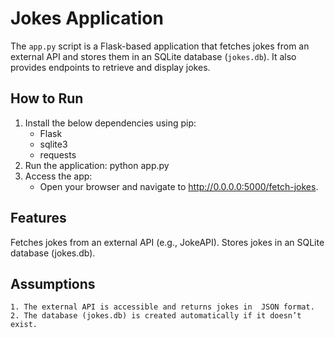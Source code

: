 # Jokes Application

The `app.py` script is a Flask-based application that fetches jokes from an external API and stores them in an SQLite database (`jokes.db`). It also provides endpoints to retrieve and display jokes.

## How to Run

1. Install the below dependencies using pip:
   - Flask
   - sqlite3
   - requests
2. Run the application:
    python app.py
3. Access the app:
    - Open your browser and navigate to http://0.0.0.0:5000/fetch-jokes.

## Features
Fetches jokes from an external API (e.g., JokeAPI).
Stores jokes in an SQLite database (jokes.db).

## Assumptions
    1. The external API is accessible and returns jokes in  JSON format.
    2. The database (jokes.db) is created automatically if it doesn’t exist.